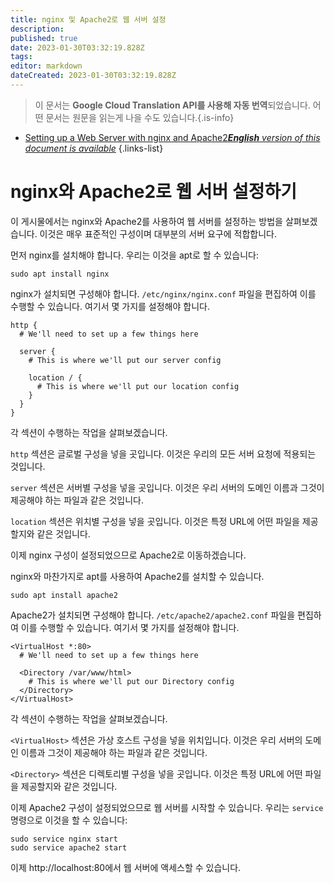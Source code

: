 ```yaml
---
title: nginx 및 Apache2로 웹 서버 설정
description: 
published: true
date: 2023-01-30T03:32:19.828Z
tags: 
editor: markdown
dateCreated: 2023-01-30T03:32:19.828Z
---
```


> 이 문서는 **Google Cloud Translation API를 사용해 자동 번역**되었습니다.
어떤 문서는 원문을 읽는게 나을 수도 있습니다.{.is-info}
- [Setting up a Web Server with nginx and Apache2***English** version of this document is available*](/en/Knowledge-base/Backend/setting-up-a-web-server-with-nginx-and-apache2)
{.links-list}


# nginx와 Apache2로 웹 서버 설정하기

이 게시물에서는 nginx와 Apache2를 사용하여 웹 서버를 설정하는 방법을 살펴보겠습니다. 이것은 매우 표준적인 구성이며 대부분의 서버 요구에 적합합니다.

먼저 nginx를 설치해야 합니다. 우리는 이것을 apt로 할 수 있습니다:

```
sudo apt install nginx
```

nginx가 설치되면 구성해야 합니다. `/etc/nginx/nginx.conf` 파일을 편집하여 이를 수행할 수 있습니다. 여기서 몇 가지를 설정해야 합니다.

```
http {
  # We'll need to set up a few things here

  server {
    # This is where we'll put our server config

    location / {
      # This is where we'll put our location config
    }
  }
}
```

각 섹션이 수행하는 작업을 살펴보겠습니다.

`http` 섹션은 글로벌 구성을 넣을 곳입니다. 이것은 우리의 모든 서버 요청에 적용되는 것입니다.

`server` 섹션은 서버별 구성을 넣을 곳입니다. 이것은 우리 서버의 도메인 이름과 그것이 제공해야 하는 파일과 같은 것입니다.

`location` 섹션은 위치별 구성을 넣을 곳입니다. 이것은 특정 URL에 어떤 파일을 제공할지와 같은 것입니다.

이제 nginx 구성이 설정되었으므로 Apache2로 이동하겠습니다.

nginx와 마찬가지로 apt를 사용하여 Apache2를 설치할 수 있습니다.

```
sudo apt install apache2
```

Apache2가 설치되면 구성해야 합니다. `/etc/apache2/apache2.conf` 파일을 편집하여 이를 수행할 수 있습니다. 여기서 몇 가지를 설정해야 합니다.

```
<VirtualHost *:80>
  # We'll need to set up a few things here

  <Directory /var/www/html>
    # This is where we'll put our Directory config
  </Directory>
</VirtualHost>
```

각 섹션이 수행하는 작업을 살펴보겠습니다.

`<VirtualHost>` 섹션은 가상 호스트 구성을 넣을 위치입니다. 이것은 우리 서버의 도메인 이름과 그것이 제공해야 하는 파일과 같은 것입니다.

`<Directory>` 섹션은 디렉토리별 구성을 넣을 곳입니다. 이것은 특정 URL에 어떤 파일을 제공할지와 같은 것입니다.

이제 Apache2 구성이 설정되었으므로 웹 서버를 시작할 수 있습니다. 우리는 `service` 명령으로 이것을 할 수 있습니다:

```
sudo service nginx start
sudo service apache2 start
```

이제 http://localhost:80에서 웹 서버에 액세스할 수 있습니다.